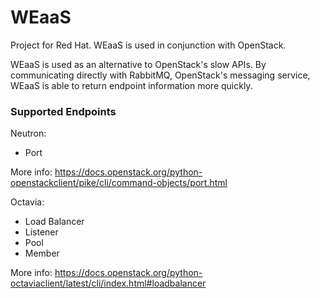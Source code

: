 # WEaaS
Project for Red Hat. WEaaS is used in conjunction with OpenStack.

WEaaS is used as an alternative to OpenStack's slow APIs. By communicating directly with RabbitMQ, OpenStack's messaging service, WEaaS is able to return endpoint information more quickly.

### Supported Endpoints
Neutron:
  * Port

More info: https://docs.openstack.org/python-openstackclient/pike/cli/command-objects/port.html

Octavia:
  * Load Balancer
  * Listener
  * Pool
  * Member

More info: https://docs.openstack.org/python-octaviaclient/latest/cli/index.html#loadbalancer
